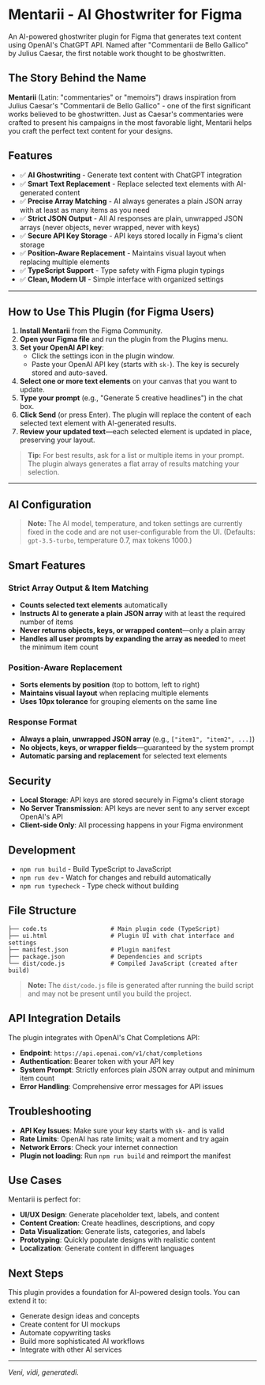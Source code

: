 # Mentarii - AI Ghostwriter for Figma

An AI-powered ghostwriter plugin for Figma that generates text content using OpenAI's ChatGPT API. Named after "Commentarii de Bello Gallico" by Julius Caesar, the first notable work thought to be ghostwritten.

## The Story Behind the Name

**Mentarii** (Latin: "commentaries" or "memoirs") draws inspiration from Julius Caesar's "Commentarii de Bello Gallico" - one of the first significant works believed to be ghostwritten. Just as Caesar's commentaries were crafted to present his campaigns in the most favorable light, Mentarii helps you craft the perfect text content for your designs.

## Features

- ✅ **AI Ghostwriting** - Generate text content with ChatGPT integration
- ✅ **Smart Text Replacement** - Replace selected text elements with AI-generated content
- ✅ **Precise Array Matching** - AI always generates a plain JSON array with at least as many items as you need
- ✅ **Strict JSON Output** - All AI responses are plain, unwrapped JSON arrays (never objects, never wrapped, never with keys)
- ✅ **Secure API Key Storage** - API keys stored locally in Figma's client storage
- ✅ **Position-Aware Replacement** - Maintains visual layout when replacing multiple elements
- ✅ **TypeScript Support** - Type safety with Figma plugin typings
- ✅ **Clean, Modern UI** - Simple interface with organized settings

---

## How to Use This Plugin (for Figma Users)

1. **Install Mentarii** from the Figma Community.
2. **Open your Figma file** and run the plugin from the Plugins menu.
3. **Set your OpenAI API key**:
   - Click the settings icon in the plugin window.
   - Paste your OpenAI API key (starts with `sk-`). The key is securely stored and auto-saved.
4. **Select one or more text elements** on your canvas that you want to update.
5. **Type your prompt** (e.g., "Generate 5 creative headlines") in the chat box.
6. **Click Send** (or press Enter). The plugin will replace the content of each selected text element with AI-generated results.
7. **Review your updated text**—each selected element is updated in place, preserving your layout.

> **Tip:** For best results, ask for a list or multiple items in your prompt. The plugin always generates a flat array of results matching your selection.

---

## AI Configuration

> **Note:** The AI model, temperature, and token settings are currently fixed in the code and are not user-configurable from the UI. (Defaults: `gpt-3.5-turbo`, temperature 0.7, max tokens 1000.)

## Smart Features

### Strict Array Output & Item Matching
- **Counts selected text elements** automatically
- **Instructs AI to generate a plain JSON array** with at least the required number of items
- **Never returns objects, keys, or wrapped content**—only a plain array
- **Handles all user prompts by expanding the array as needed** to meet the minimum item count

### Position-Aware Replacement
- **Sorts elements by position** (top to bottom, left to right)
- **Maintains visual layout** when replacing multiple elements
- **Uses 10px tolerance** for grouping elements on the same line

### Response Format
- **Always a plain, unwrapped JSON array** (e.g., `["item1", "item2", ...]`)
- **No objects, keys, or wrapper fields**—guaranteed by the system prompt
- **Automatic parsing and replacement** for selected text elements

## Security

- **Local Storage**: API keys are stored securely in Figma's client storage
- **No Server Transmission**: API keys are never sent to any server except OpenAI's API
- **Client-side Only**: All processing happens in your Figma environment

## Development

- `npm run build` - Build TypeScript to JavaScript
- `npm run dev` - Watch for changes and rebuild automatically
- `npm run typecheck` - Type check without building

## File Structure

```
├── code.ts                  # Main plugin code (TypeScript)
├── ui.html                  # Plugin UI with chat interface and settings
├── manifest.json            # Plugin manifest
├── package.json             # Dependencies and scripts
└── dist/code.js             # Compiled JavaScript (created after build)
```

> **Note:** The `dist/code.js` file is generated after running the build script and may not be present until you build the project.

## API Integration Details

The plugin integrates with OpenAI's Chat Completions API:

- **Endpoint**: `https://api.openai.com/v1/chat/completions`
- **Authentication**: Bearer token with your API key
- **System Prompt**: Strictly enforces plain JSON array output and minimum item count
- **Error Handling**: Comprehensive error messages for API issues

## Troubleshooting

- **API Key Issues**: Make sure your key starts with `sk-` and is valid
- **Rate Limits**: OpenAI has rate limits; wait a moment and try again
- **Network Errors**: Check your internet connection
- **Plugin not loading**: Run `npm run build` and reimport the manifest

## Use Cases

Mentarii is perfect for:
- **UI/UX Design**: Generate placeholder text, labels, and content
- **Content Creation**: Create headlines, descriptions, and copy
- **Data Visualization**: Generate lists, categories, and labels
- **Prototyping**: Quickly populate designs with realistic content
- **Localization**: Generate content in different languages

## Next Steps

This plugin provides a foundation for AI-powered design tools. You can extend it to:
- Generate design ideas and concepts
- Create content for UI mockups
- Automate copywriting tasks
- Build more sophisticated AI workflows
- Integrate with other AI services

---

*Veni, vidi, generatedi.* 